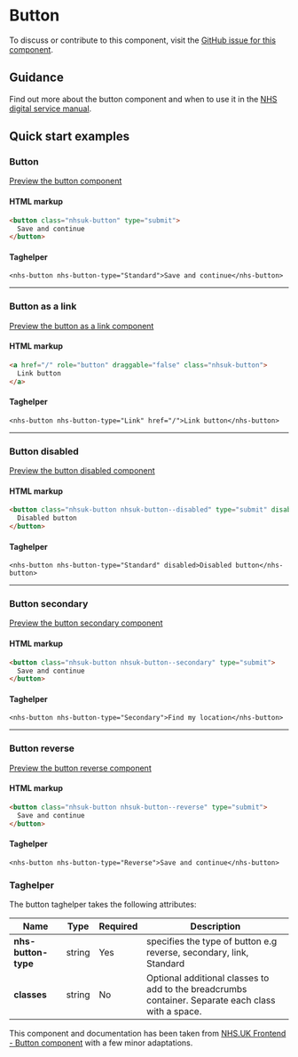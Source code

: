 ﻿# Button

To discuss or contribute to this component, visit the [GitHub issue for this component]().

## Guidance

Find out more about the button component and when to use it in the [NHS digital service manual](https://beta.nhs.uk/service-manual/styles-components-patterns/buttons).

## Quick start examples

### Button

[Preview the button component]()

#### HTML markup

```html
<button class="nhsuk-button" type="submit">
  Save and continue
</button>
```

#### Taghelper

```
<nhs-button nhs-button-type="Standard">Save and continue</nhs-button>
```
---

### Button as a link

[Preview the button as a link component]()

#### HTML markup

```html
<a href="/" role="button" draggable="false" class="nhsuk-button">
  Link button
</a>
```

#### Taghelper

```
<nhs-button nhs-button-type="Link" href="/">Link button</nhs-button>
```
---

### Button disabled

[Preview the button disabled component]()

#### HTML markup

```html
<button class="nhsuk-button nhsuk-button--disabled" type="submit" disabled="disabled" aria-disabled="true">
  Disabled button
</button>
```

#### Taghelper

```
<nhs-button nhs-button-type="Standard" disabled>Disabled button</nhs-button>
```

---

### Button secondary

[Preview the button secondary component]()

#### HTML markup

```html
<button class="nhsuk-button nhsuk-button--secondary" type="submit">
  Save and continue
</button>
```

#### Taghelper

```
<nhs-button nhs-button-type="Secondary">Find my location</nhs-button>
```

---

### Button reverse

[Preview the button reverse component]()

#### HTML markup

```html
<button class="nhsuk-button nhsuk-button--reverse" type="submit">
  Save and continue
</button>
```

#### Taghelper

```
<nhs-button nhs-button-type="Reverse">Save and continue</nhs-button>
```

### Taghelper
The button taghelper takes the following attributes:


| Name                | Type     | Required  | Description  |
| --------------------|----------|-----------|--------------|
| **nhs-button-type**                | string   | Yes       | specifies the type of button e.g reverse, secondary, link, Standard  |
| **classes**             | string   | No        | Optional additional classes to add to the breadcrumbs container. Separate each class with a space. |

This component and documentation has been taken from [NHS.UK Frontend - Button component](https://github.com/nhsuk/nhsuk-frontend/tree/master/packages/components/button) with a few minor adaptations.